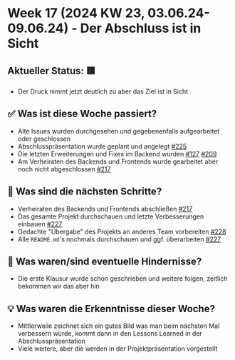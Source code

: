 # Week 17 (2024 KW 23, 03.06.24-09.06.24) - Der Abschluss ist in Sicht

## Aktueller Status: 🟨

- Der Druck nimmt jetzt deutlich zu aber das Ziel ist in Sicht

## ✅ Was ist diese Woche passiert?

- Alte Issues wurden durchgesehen und gegebenenfalls aufgearbeitet oder geschlossen
- Abschlusspräsentation wurde geplant und angelegt [#225](https://github.com/SE-TINF22B2/G5-DuoGradus/issues/225)
- Die letzten Erweiterungen und Fixes im Backend wurden [#127](https://github.com/SE-TINF22B2/G5-DuoGradus/issues/127) [#209](https://github.com/SE-TINF22B2/G5-DuoGradus/issues/209)
- Am Verheiraten des Backends und Frontends wurde gearbeitet aber noch nicht abgeschlossen [#217](https://github.com/SE-TINF22B2/G5-DuoGradus/issues/217)

## 👣 Was sind die nächsten Schritte?

- Verheiraten des Backends und Frontends abschließen [#217](https://github.com/SE-TINF22B2/G5-DuoGradus/issues/217)
- Das gesamte Projekt durchschauen und letzte Verbesserungen einbauen [#227](https://github.com/SE-TINF22B2/G5-DuoGradus/issues/227)
- Gedachte "Übergabe" des Projekts an anderes Team vorbereiten [#228](https://github.com/SE-TINF22B2/G5-DuoGradus/issues/228)
- Alle `README.md`'s nochmals durchschauen und ggf. überarbeiten [#227](https://github.com/SE-TINF22B2/G5-DuoGradus/issues/227)

## 🤺 Was waren/sind eventuelle Hindernisse?

- Die erste Klausur wurde schon geschrieben und weitere folgen, zeitlich bekommen wir das aber hin

## 💡 Was waren die Erkenntnisse dieser Woche?

- Mittlerweile zeichnet sich ein gutes Bild was man beim nächsten Mal verbessern würde, kommt dann in den Lessons Learned in der Abschlusspräsentation
- Viele weitere, aber die werden in der Projektpräsentation vorgestellt
